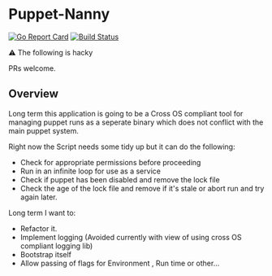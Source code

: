 # Puppet-Nanny

[![Go Report Card](https://goreportcard.com/badge/github.com/gavinelder/puppet-nanny)](https://goreportcard.com/report/github.com/gavinelder/puppet-nanny)
[![Build Status](https://travis-ci.org/GavinElder/puppet-nanny.svg?branch=master)](https://travis-ci.org/GavinElder/puppet-nanny)

:warning: The following is hacky

PRs welcome.

## Overview

Long term this application is going to be a Cross OS compliant tool for managing puppet runs as a seperate binary which does not conflict with the main puppet system.

Right now the Script needs some tidy up but it can do the following:

- Check for appropriate permissions before proceeding
- Run in an infinite loop for use as a service
- Check if puppet has been disabled and remove the lock file
- Check the age of the lock file and remove if it's stale or abort run and try again later.

Long term I want to:

- Refactor it.
- Implement logging (Avoided currently with view of using cross OS compliant logging lib)
- Bootstrap itself
- Allow passing of flags for Environment , Run time or other...
